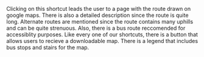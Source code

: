 Clicking on this shortcut leads the user to a page with the route drawn on google maps. There is also a detailed description since the route is quite long.
Alternate routes are mentioned since the route contains many uphills and can be quite strenuous. Also, there is a bus route reccomended for accessiblity 
purposes. Like every one of our shortcuts, there is a button that allows users to recieve a 
downloadable map. There is a legend that includes bus stops and stairs for the map. 
